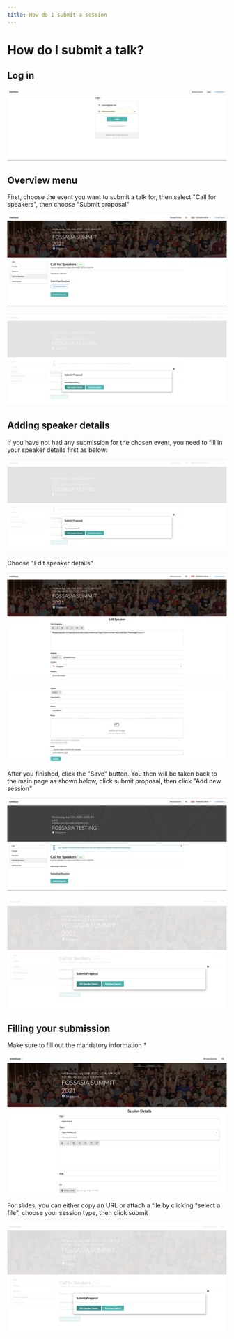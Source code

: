 ```yaml
---
title: How do I submit a session
---
```



# How do I submit a talk? 

## Log in

![Overview page](/images/How-do-I-submit-a-session-1.png)  

## Overview menu

First, choose the event you want to submit a talk for, then select "Call for speakers", then choose "Submit proposal"


![Overview page](/images/How-do-I-submit-a-session-2.png)  


![Overview page](/images/How-do-I-submit-a-session-3.png)    


## Adding speaker details 


If you have not had any submission for the chosen event, you need to fill in your speaker details first as below: 


![Overview page](/images/How-do-I-submit-a-session-4.png)   


Choose "Edit speaker details"


![Overview page](/images/How-do-I-submit-a-session-5.png) 


![Overview page](/images/How-do-I-submit-a-session-6.png)  

After you finished, click the "Save" button. You then will be taken back to the main page as shown below, click submit proposal, then click "Add new session"


![Overview page](/images/How-do-I-submit-a-session-7.png)  


![Overview page](/images/How-do-I-submit-a-session-8.png) 


## Filling your submission


Make sure to fill out the mandatory information * 


![Overview page](/images/How-do-I-submit-a-session-9.png)


For slides, you can either copy an URL or attach a file by clicking "select a file", choose your session type, then click submit


![Overview page](/images/How-do-I-submit-a-session-10.png)
